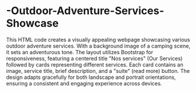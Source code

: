 # -Outdoor-Adventure-Services-Showcase
This HTML code creates a visually appealing webpage showcasing various outdoor adventure services. With a background image of a camping scene, it sets an adventurous tone.
The layout utilizes Bootstrap for responsiveness, featuring a centered title "Nos services" (Our Services) followed by cards representing different services. Each card contains an image, service title, brief description, and a "suite" (read more) button. The design adapts gracefully for both landscape and portrait orientations, ensuring a consistent and engaging experience across devices.
